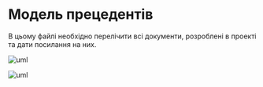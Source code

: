 # Модель прецедентів

В цьому файлі необхідно перелічити всі документи, розроблені в проекті та дати посилання на них.

![uml](http://www.plantuml.com/plantuml/proxy?cache=no&src=https://raw.githubusercontent.com/KarmazinN/db_open_data/master/src/uml/usecase10.puml)


![uml](http://www.plantuml.com/plantuml/proxy?cache=no&src=https://raw.githubusercontent.com/KarmazinN/db_open_data/master/src/uml/usecase11.puml)
